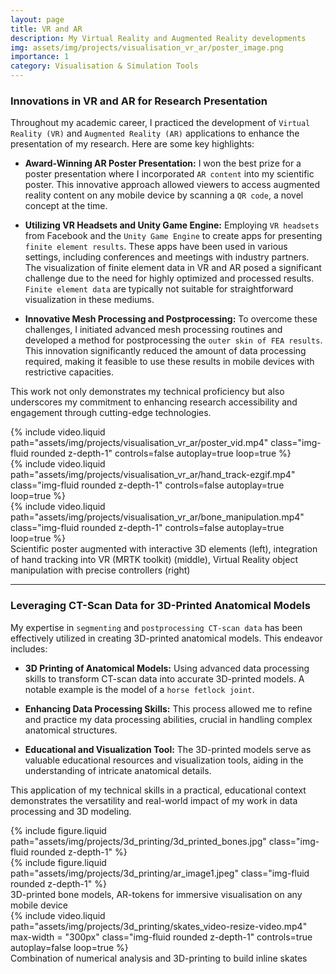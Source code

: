 ```yaml
---
layout: page
title: VR and AR
description: My Virtual Reality and Augmented Reality developments
img: assets/img/projects/visualisation_vr_ar/poster_image.png
importance: 1
category: Visualisation & Simulation Tools
---
```


### Innovations in VR and AR for Research Presentation

Throughout my academic career, I practiced the development of `Virtual Reality (VR)` and `Augmented Reality (AR)` applications to enhance the presentation of my research. Here are some key highlights:

- **Award-Winning AR Poster Presentation:** I won the best prize for a poster presentation where I incorporated `AR content` into my scientific poster. This innovative approach allowed viewers to access augmented reality content on any mobile device by scanning a `QR code`, a novel concept at the time.

- **Utilizing VR Headsets and Unity Game Engine:** Employing `VR headsets` from Facebook and the `Unity Game Engine` to create apps for presenting `finite element results`. These apps have been used in various settings, including conferences and meetings with industry partners. The visualization of finite element data in VR and AR posed a significant challenge due to the need for highly optimized and processed results. `Finite element data` are typically not suitable for straightforward visualization in these mediums.

- **Innovative Mesh Processing and Postprocessing:** To overcome these challenges, I initiated advanced mesh processing routines and developed a method for postprocessing the `outer skin of FEA results`. This innovation significantly reduced the amount of data processing required, making it feasible to use these results in mobile devices with restrictive capacities.

This work not only demonstrates my technical proficiency but also underscores my commitment to enhancing research accessibility and engagement through cutting-edge technologies.






<div class="row">
    <div class="col-sm mt-3 mt-md-0">
        {% include video.liquid path="assets/img/projects/visualisation_vr_ar/poster_vid.mp4" class="img-fluid rounded z-depth-1" controls=false autoplay=true loop=true  %}
    </div>
    <div class="col-sm mt-3 mt-md-0">
        {% include video.liquid path="assets/img/projects/visualisation_vr_ar/hand_track-ezgif.mp4" class="img-fluid rounded z-depth-1" controls=false autoplay=true loop=true  %}
    </div>
    <div class="col-sm mt-3 mt-md-0">
        {% include video.liquid path="assets/img/projects/visualisation_vr_ar/bone_manipulation.mp4" class="img-fluid rounded z-depth-1" controls=false autoplay=true loop=true  %}
    </div>
</div>
<div class="caption">
    Scientific poster augmented with interactive 3D elements (left), integration of hand tracking into VR (MRTK toolkit) (middle), Virtual Reality object manipulation with precise controllers (right)
</div>


---

### Leveraging CT-Scan Data for 3D-Printed Anatomical Models

My expertise in `segmenting` and `postprocessing CT-scan data` has been effectively utilized in creating 3D-printed anatomical models. This endeavor includes:

- **3D Printing of Anatomical Models:** Using advanced data processing skills to transform CT-scan data into accurate 3D-printed models. A notable example is the model of a `horse fetlock joint`.

- **Enhancing Data Processing Skills:** This process allowed me to refine and practice my data processing abilities, crucial in handling complex anatomical structures.

- **Educational and Visualization Tool:** The 3D-printed models serve as valuable educational resources and visualization tools, aiding in the understanding of intricate anatomical details.

This application of my technical skills in a practical, educational context demonstrates the versatility and real-world impact of my work in data processing and 3D modeling.

<div class="row">
    <div class="col-sm mt-3 mt-md-0">
        {% include figure.liquid path="assets/img/projects/3d_printing/3d_printed_bones.jpg" class="img-fluid rounded z-depth-1" %}
    </div>
    <div class="col-sm mt-3 mt-md-0">
        {% include figure.liquid path="assets/img/projects/3d_printing/ar_image1.jpeg" class="img-fluid rounded z-depth-1"  %}
    </div>
</div>
<div class="caption">
    3D-printed bone models, AR-tokens for immersive visualisation on any mobile device
</div>

<div class="row">
    <div class="col-sm mt-3 mt-md-0">
        {% include video.liquid path="assets/img/projects/3d_printing/skates_video-resize-video.mp4" max-width = "300px" class="img-fluid rounded z-depth-1" controls=true autoplay=false loop=true  %}
    </div>
</div>
<div class="caption">
    Combination of numerical analysis and 3D-printing to build inline skates
</div>

